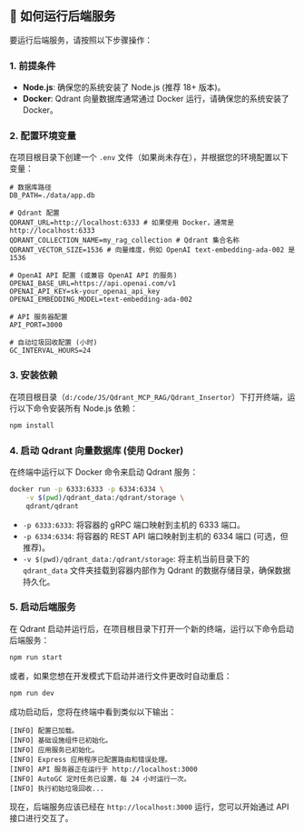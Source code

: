 ## 🚀 如何运行后端服务

要运行后端服务，请按照以下步骤操作：

### 1. 前提条件

*   **Node.js**: 确保您的系统安装了 Node.js (推荐 18+ 版本)。
*   **Docker**: Qdrant 向量数据库通常通过 Docker 运行，请确保您的系统安装了 Docker。

### 2. 配置环境变量

在项目根目录下创建一个 `.env` 文件（如果尚未存在），并根据您的环境配置以下变量：

```env
# 数据库路径
DB_PATH=./data/app.db

# Qdrant 配置
QDRANT_URL=http://localhost:6333 # 如果使用 Docker，通常是 http://localhost:6333
QDRANT_COLLECTION_NAME=my_rag_collection # Qdrant 集合名称
QDRANT_VECTOR_SIZE=1536 # 向量维度，例如 OpenAI text-embedding-ada-002 是 1536

# OpenAI API 配置 (或兼容 OpenAI API 的服务)
OPENAI_BASE_URL=https://api.openai.com/v1
OPENAI_API_KEY=sk-your_openai_api_key
OPENAI_EMBEDDING_MODEL=text-embedding-ada-002

# API 服务器配置
API_PORT=3000

# 自动垃圾回收配置 (小时)
GC_INTERVAL_HOURS=24
```

### 3. 安装依赖

在项目根目录（`d:/code/JS/Qdrant_MCP_RAG/Qdrant_Insertor`）下打开终端，运行以下命令安装所有 Node.js 依赖：

```bash
npm install
```

### 4. 启动 Qdrant 向量数据库 (使用 Docker)

在终端中运行以下 Docker 命令来启动 Qdrant 服务：

```bash
docker run -p 6333:6333 -p 6334:6334 \
    -v $(pwd)/qdrant_data:/qdrant/storage \
    qdrant/qdrant
```

*   `-p 6333:6333`: 将容器的 gRPC 端口映射到主机的 6333 端口。
*   `-p 6334:6334`: 将容器的 REST API 端口映射到主机的 6334 端口 (可选，但推荐)。
*   `-v $(pwd)/qdrant_data:/qdrant/storage`: 将主机当前目录下的 `qdrant_data` 文件夹挂载到容器内部作为 Qdrant 的数据存储目录，确保数据持久化。

### 5. 启动后端服务

在 Qdrant 启动并运行后，在项目根目录下打开一个新的终端，运行以下命令启动后端服务：

```bash
npm run start
```

或者，如果您想在开发模式下启动并进行文件更改时自动重启：

```bash
npm run dev
```

成功启动后，您将在终端中看到类似以下输出：

```
[INFO] 配置已加载。
[INFO] 基础设施组件已初始化。
[INFO] 应用服务已初始化。
[INFO] Express 应用程序已配置路由和错误处理。
[INFO] API 服务器正在运行于 http://localhost:3000
[INFO] AutoGC 定时任务已设置，每 24 小时运行一次。
[INFO] 执行初始垃圾回收...
```

现在，后端服务应该已经在 `http://localhost:3000` 运行，您可以开始通过 API 接口进行交互了。